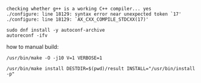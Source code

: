 

```
checking whether g++ is a working C++ compiler... yes
./configure: line 18129: syntax error near unexpected token `17'
./configure: line 18129: `AX_CXX_COMPILE_STDCXX(17)'
```

```shell
sudo dnf install -y autoconf-archive
autoreconf -ifv
```

how to manual build:

```shell
/usr/bin/make -O -j10 V=1 VERBOSE=1

/usr/bin/make install DESTDIR=$(pwd)/result INSTALL="/usr/bin/install -p"
```
